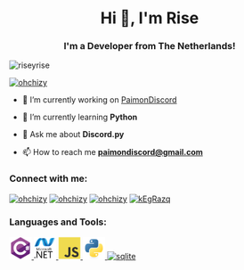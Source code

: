 <h1 align="center">Hi 👋, I'm Rise</h1>
<h3 align="center">I'm a Developer from The Netherlands!</h3>

<p align="left"> <img src="https://komarev.com/ghpvc/?username=riseyrise&label=Profile%20views&color=0e75b6&style=flat" alt="riseyrise" /> </p>

<p align="left"> <a href="https://twitter.com/ohchizy" target="blank"><img src="https://img.shields.io/twitter/follow/ohchizy?logo=twitter&style=for-the-badge" alt="ohchizy" /></a> </p>

- 🔭 I’m currently working on [PaimonDiscord](https://github.com/PaimonBot)

- 🌱 I’m currently learning **Python**

- 💬 Ask me about **Discord.py**

- 📫 How to reach me **paimondiscord@gmail.com**

<h3 align="left">Connect with me:</h3>
<p align="left">
<a href="https://twitter.com/ohchizy" target="blank"><img align="center" src="https://cdn.jsdelivr.net/npm/simple-icons@3.0.1/icons/twitter.svg" alt="ohchizy" height="30" width="40" /></a>
<a href="https://instagram.com/ohchizy" target="blank"><img align="center" src="https://cdn.jsdelivr.net/npm/simple-icons@3.0.1/icons/instagram.svg" alt="ohchizy" height="30" width="40" /></a>
<a href="https://www.youtube.com/c/ohchizy" target="blank"><img align="center" src="https://cdn.jsdelivr.net/npm/simple-icons@3.0.1/icons/youtube.svg" alt="ohchizy" height="30" width="40" /></a>
<a href="https://discord.gg/kEgRazq" target="blank"><img align="center" src="https://cdn.jsdelivr.net/npm/simple-icons@3.0.1/icons/discord.svg" alt="kEgRazq" height="30" width="40" /></a>
</p>

<h3 align="left">Languages and Tools:</h3>
<p align="left"> <a href="https://www.w3schools.com/cs/" target="_blank"> <img src="https://raw.githubusercontent.com/devicons/devicon/master/icons/csharp/csharp-original.svg" alt="csharp" width="40" height="40"/> </a> <a href="https://dotnet.microsoft.com/" target="_blank"> <img src="https://raw.githubusercontent.com/devicons/devicon/master/icons/dot-net/dot-net-original-wordmark.svg" alt="dotnet" width="40" height="40"/> </a> <a href="https://developer.mozilla.org/en-US/docs/Web/JavaScript" target="_blank"> <img src="https://raw.githubusercontent.com/devicons/devicon/master/icons/javascript/javascript-original.svg" alt="javascript" width="40" height="40"/> </a> <a href="https://www.python.org" target="_blank"> <img src="https://raw.githubusercontent.com/devicons/devicon/master/icons/python/python-original.svg" alt="python" width="40" height="40"/> </a> <a href="https://www.sqlite.org/" target="_blank"> <img src="https://www.vectorlogo.zone/logos/sqlite/sqlite-icon.svg" alt="sqlite" width="40" height="40"/> </a> </p>
